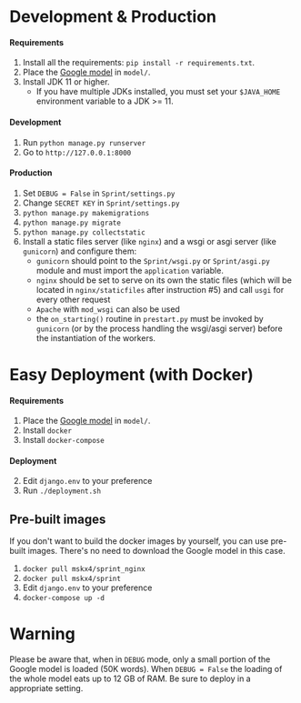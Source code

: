 # Development & Production
#### Requirements
1. Install all the requirements: `pip install -r requirements.txt`.
2. Place the [Google model](https://drive.google.com/file/d/0B7XkCwpI5KDYNlNUTTlSS21pQmM/edit) in `model/`.
3. Install JDK 11 or higher.
    * If you have multiple JDKs installed, you must set your `$JAVA_HOME` environment variable to a JDK >= 11.


#### Development
1. Run `python manage.py runserver`
2. Go to `http://127.0.0.1:8000`

#### Production
1. Set `DEBUG = False` in `Sprint/settings.py`
2. Change `SECRET KEY` in `Sprint/settings.py`
3. `python manage.py makemigrations`
4. `python manage.py migrate`
5. `python manage.py collectstatic`
6. Install a static files server (like `nginx`) and a wsgi or asgi server (like `gunicorn`) and configure them:
    * `gunicorn` should point to the `Sprint/wsgi.py` or `Sprint/asgi.py` module and must import the `application` variable.
    * `nginx` should be set to serve on its own the static files (which will be located in `nginx/staticfiles` after instruction #5) and call `usgi` for every other request
    * `Apache` with `mod_wsgi` can also be used
    *  the `on_starting()` routine in `prestart.py` must be invoked by 
    `gunicorn` (or by the process handling the wsgi/asgi server) before the instantiation of the workers.


# Easy Deployment (with Docker)
#### Requirements
1. Place the [Google model](https://drive.google.com/file/d/0B7XkCwpI5KDYNlNUTTlSS21pQmM/edit) in `model/`.
2. Install `docker`
3. Install `docker-compose`


#### Deployment
2. Edit `django.env` to your preference
3. Run `./deployment.sh`

## Pre-built images
If you don't want to build the docker images by yourself, 
you can use pre-built images. There's no need to download the Google model in this case.

1. `docker pull mskx4/sprint_nginx`
2. `docker pull mskx4/sprint`
3.  Edit `django.env` to your preference
4. `docker-compose up -d`

# Warning
Please be aware that, when in `DEBUG` mode, only a small portion of the Google model is loaded (50K words).
When `DEBUG = False` the loading of the whole model eats up to 12 GB of RAM. Be sure to deploy in a
appropriate setting.